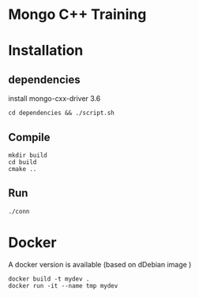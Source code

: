 # Mongo C++ Training

# Installation

## dependencies 

install mongo-cxx-driver 3.6

```
cd dependencies && ./script.sh
```

## Compile 

```
mkdir build
cd build 
cmake ..
```

## Run

```
./conn
```

# Docker
A docker version is available  (based on dDebian image )

```
docker build -t mydev .
docker run -it --name tmp mydev
```


